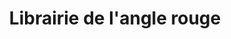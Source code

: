 ---
title: "Librairie de l'angle rouge"
url: /douarnenez/librairie-de-langle-rouge/
shop: livres
---